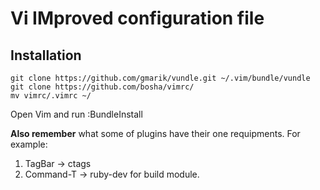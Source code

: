 # Vi IMproved configuration file #

## Installation ##

    git clone https://github.com/gmarik/vundle.git ~/.vim/bundle/vundle
    git clone https://github.com/bosha/vimrc/
    mv vimrc/.vimrc ~/

Open Vim and run :BundleInstall

**Also remember** what some of plugins have their one requipments. For example: 

1. TagBar -> ctags 
2. Command-T -> ruby-dev for build module.

